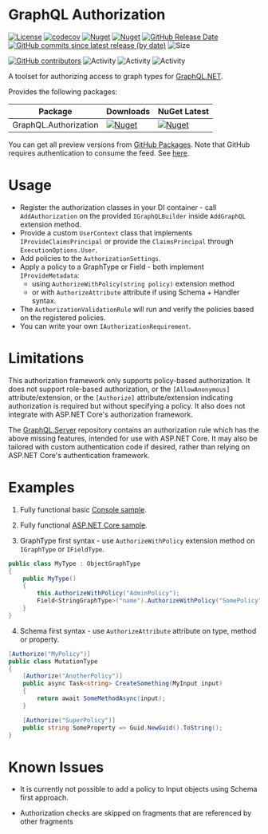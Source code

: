# GraphQL Authorization

[![License](https://img.shields.io/github/license/graphql-dotnet/authorization)](LICENSE.md)
[![codecov](https://codecov.io/gh/graphql-dotnet/authorization/branch/master/graph/badge.svg?token=TODO)](https://codecov.io/gh/graphql-dotnet/authorization)
[![Nuget](https://img.shields.io/nuget/dt/GraphQL.Authorization)](https://www.nuget.org/packages/GraphQL.Authorization)
[![Nuget](https://img.shields.io/nuget/v/GraphQL.Authorization)](https://www.nuget.org/packages/GraphQL.Authorization)
[![GitHub Release Date](https://img.shields.io/github/release-date/graphql-dotnet/authorization?label=released)](https://github.com/graphql-dotnet/authorization/releases)
[![GitHub commits since latest release (by date)](https://img.shields.io/github/commits-since/graphql-dotnet/authorization/latest?label=new+commits)](https://github.com/graphql-dotnet/authorization/commits/master)
![Size](https://img.shields.io/github/repo-size/graphql-dotnet/authorization)

[![GitHub contributors](https://img.shields.io/github/contributors/graphql-dotnet/authorization)](https://github.com/graphql-dotnet/authorization/graphs/contributors)
![Activity](https://img.shields.io/github/commit-activity/w/graphql-dotnet/authorization)
![Activity](https://img.shields.io/github/commit-activity/m/graphql-dotnet/authorization)
![Activity](https://img.shields.io/github/commit-activity/y/graphql-dotnet/authorization)

A toolset for authorizing access to graph types for [GraphQL.NET](https://github.com/graphql-dotnet/graphql-dotnet).

Provides the following packages:

| Package               | Downloads                                                                                                               | NuGet Latest                                                                                                           |
| --------------------- | ----------------------------------------------------------------------------------------------------------------------- | ---------------------------------------------------------------------------------------------------------------------- |
| GraphQL.Authorization | [![Nuget](https://img.shields.io/nuget/dt/GraphQL.Authorization)](https://www.nuget.org/packages/GraphQL.Authorization) | [![Nuget](https://img.shields.io/nuget/v/GraphQL.Authorization)](https://www.nuget.org/packages/GraphQL.Authorization) |

You can get all preview versions from [GitHub Packages](https://github.com/orgs/graphql-dotnet/packages?repo_name=authorization).
Note that GitHub requires authentication to consume the feed. See [here](https://docs.github.com/en/free-pro-team@latest/packages/publishing-and-managing-packages/about-github-packages#authenticating-to-github-packages).

# Usage

- Register the authorization classes in your DI container - call `AddAuthorization` on the provided `IGraphQLBuilder` inside `AddGraphQL` extension method.
- Provide a custom `UserContext` class that implements `IProvideClaimsPrincipal` or provide the `ClaimsPrincipal` through `ExecutionOptions.User`.
- Add policies to the `AuthorizationSettings`.
- Apply a policy to a GraphType or Field - both implement `IProvideMetadata`:
  - using `AuthorizeWithPolicy(string policy)` extension method
  - or with `AuthorizeAttribute` attribute if using Schema + Handler syntax.
- The `AuthorizationValidationRule` will run and verify the policies based on the registered policies.
- You can write your own `IAuthorizationRequirement`.

# Limitations

This authorization framework only supports policy-based authorization. It does not support role-based authorization, or the
`[AllowAnonymous]` attribute/extension, or the `[Authorize]` attribute/extension indicating authorization is required
but without specifying a policy. It also does not integrate with ASP.NET Core's authorization framework.

The [GraphQL.Server](https://www.github.com/graphql-dotnet/server) repository contains an authorization rule which has the above
missing features, intended for use with ASP.NET Core. It may also be tailored with custom authentication code if desired, rather than
relying on ASP.NET Core's authentication framework.

# Examples

1. Fully functional basic [Console sample](src/BasicSample/Program.cs).

2. Fully functional [ASP.NET Core sample](src/Harness/Program.cs).

3. GraphType first syntax - use `AuthorizeWithPolicy` extension method on `IGraphType` or `IFieldType`.

```csharp
public class MyType : ObjectGraphType
{
    public MyType()
    {
        this.AuthorizeWithPolicy("AdminPolicy");
        Field<StringGraphType>("name").AuthorizeWithPolicy("SomePolicy");
    }
}
```

4. Schema first syntax - use `AuthorizeAttribute` attribute on type, method or property.

```csharp
[Authorize("MyPolicy")]
public class MutationType
{
    [Authorize("AnotherPolicy")]
    public async Task<string> CreateSomething(MyInput input)
    {
        return await SomeMethodAsync(input);
    }

    [Authorize("SuperPolicy")]
    public string SomeProperty => Guid.NewGuid().ToString();
}
```

# Known Issues

- It is currently not possible to add a policy to Input objects using Schema first approach.

- Authorization checks are skipped on fragments that are referenced by other fragments
